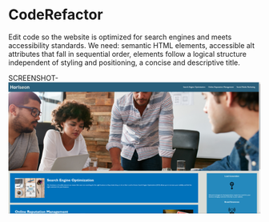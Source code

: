 # CodeRefactor
Edit code so the website is optimized for search engines and meets accessibility standards.
We need: semantic HTML elements, accessible alt attributes that fall in sequential order, elements follow a logical structure independent of styling and positioning, a concise and descriptive title.

SCREENSHOT-
<img src="screenshot.png" alt="screenshot of assignment">
